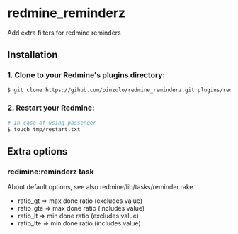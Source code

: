 # redmine_reminderz

Add extra filters for redmine reminders

## Installation

### 1. Clone to your Redmine's plugins directory:

```sh
$ git clone https://gihub.com/pinzolo/redmine_reminderz.git plugins/redmine_reminderz
```

### 2. Restart your Redmine:

```sh
# In case of using passenger
$ touch tmp/restart.txt
```

## Extra options

### redimine:reminderz task

About default options, see also redmine/lib/tasks/reminder.rake

* ratio_gt  => max done ratio (excludes value)
* ratio_gte => max done ratio (includes value)
* ratio_lt  => min done ratio (excludes value)
* ratio_lte => min done ratio (includes value)

